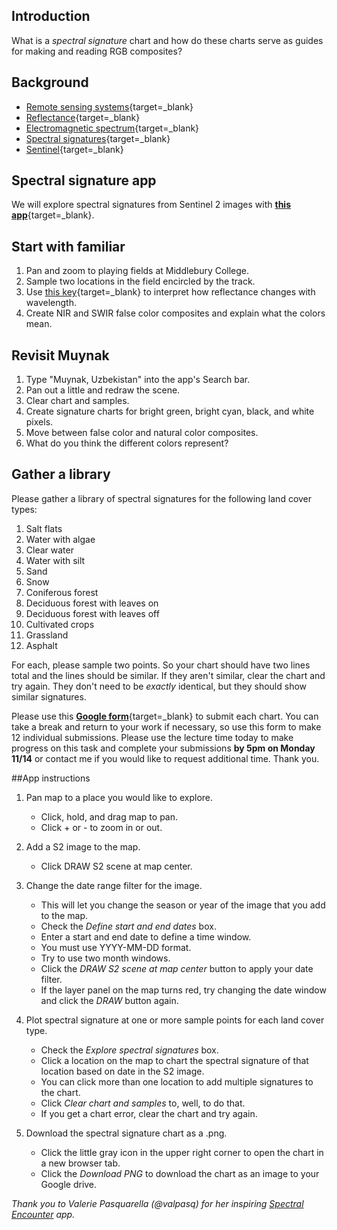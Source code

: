 ## Introduction  

What is a _spectral signature_ chart and how do these charts serve as guides for making and reading RGB composites?    

## Background    

- [Remote sensing systems](../concepts/remote_sensing_systems.md){target=_blank}    
- [Reflectance](../concepts/reflectance.md){target=_blank}     
- [Electromagnetic spectrum](../concepts/electromagnetic_spectrum.md){target=_blank}  
- [Spectral signatures](../concepts/spectral_signature.md){target=_blank}
- [Sentinel](../concepts/sentinel.md){target=_blank}

## Spectral signature app       

We will explore spectral signatures from Sentinel 2 images with [**this app**](https://jhowarth.users.earthengine.app/view/spectral-signatures){target=_blank}.      

## Start with familiar    

1. Pan and zoom to playing fields at Middlebury College.
2. Sample two locations in the field encircled by the track.  
3. Use [this key](https://developers.google.com/earth-engine/datasets/catalog/COPERNICUS_S2_SR_HARMONIZED){target=_blank} to interpret how reflectance changes with wavelength.  
4. Create NIR and SWIR  false color composites and explain what the colors mean.  

## Revisit Muynak  

1. Type "Muynak, Uzbekistan" into the app's Search bar.
2. Pan out a little and redraw the scene.
3. Clear chart and samples.
4. Create signature charts for bright green, bright cyan, black, and white pixels.
5. Move between false color and natural color composites.
6. What do you think the different colors represent?  

## Gather a library         

Please gather a library of spectral signatures for the following land cover types:  

1. Salt flats
2. Water with algae  
3. Clear water
4. Water with silt  
5. Sand  
6. Snow  
7. Coniferous forest  
8. Deciduous forest with leaves on
9. Deciduous forest with leaves off  
10. Cultivated crops   
11. Grassland  
12. Asphalt

For each, please sample two points. So your chart should have two lines total and the lines should be similar. If they aren't similar, clear the chart and try again. They don't need to be _exactly_ identical, but they should show similar signatures.

Please use this [**Google form**](https://forms.gle/fvD4W9UM2x55MQjV9){target=_blank} to submit each chart. You can take a break and return to your work if necessary, so use this form to make 12 individual submissions. Please use the lecture time today to make progress on this task and complete your submissions **by 5pm on Monday 11/14** or contact me if you would like to request additional time. Thank you.

##App instructions      

1. Pan map to a place you would like to explore.  

    - Click, hold, and drag map to pan.  
    - Click + or - to zoom in or out.  

2. Add a S2 image to the map.

    - Click DRAW S2 scene at map center.  

3. Change the date range filter for the image.  

    - This will let you change the season or year of the image that you add to the map.  
    - Check the _Define start and end dates_ box.  
    - Enter a start and end date to define a time window.   
    - You must use YYYY-MM-DD format.
    - Try to use two month windows.  
    - Click the _DRAW S2 scene at map center_ button to apply your date filter.
    - If the layer panel on the map turns red, try changing the date window and click the _DRAW_ button again.  

4. Plot spectral signature at one or more sample points for each land cover type.  

    - Check the _Explore spectral signatures_ box.  
    - Click a location on the map to chart the spectral signature of that location based on date in the S2 image.  
    - You can click more than one location to add multiple signatures to the chart.  
    - Click _Clear chart and samples_ to, well, to do that.  
    - If you get a chart error, clear the chart and try again.  

5. Download the spectral signature chart as a .png.        

    - Click the little gray icon in the upper right corner to open the chart in a new browser tab.  
    - Click the _Download PNG_ to download the chart as an image to your Google drive.  

_Thank you to Valerie Pasquarella (@valpasq) for her inspiring [Spectral Encounter](https://medium.com/geospatial-processing-at-scale/exploring-optical-imagery-a-spectral-encounter-996cd3f0b591) app._  
